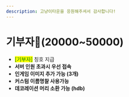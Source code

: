 ```yaml
---
description: 고냥이타운을 응원해주셔서 감사합니다!
---
```


# 기부자💸(20000\~50000)

* <mark style="color:green;">\[기부자]</mark> 칭호 지급
* **서버 인원 초과시 우선 접속**
* **인게임 이미지 추가 가능 (3개)**&#x20;
* **커스텀 이름명찰 사용가능**&#x20;
* **데코레이션 머리 소환 가능 (hdb)**&#x20;
